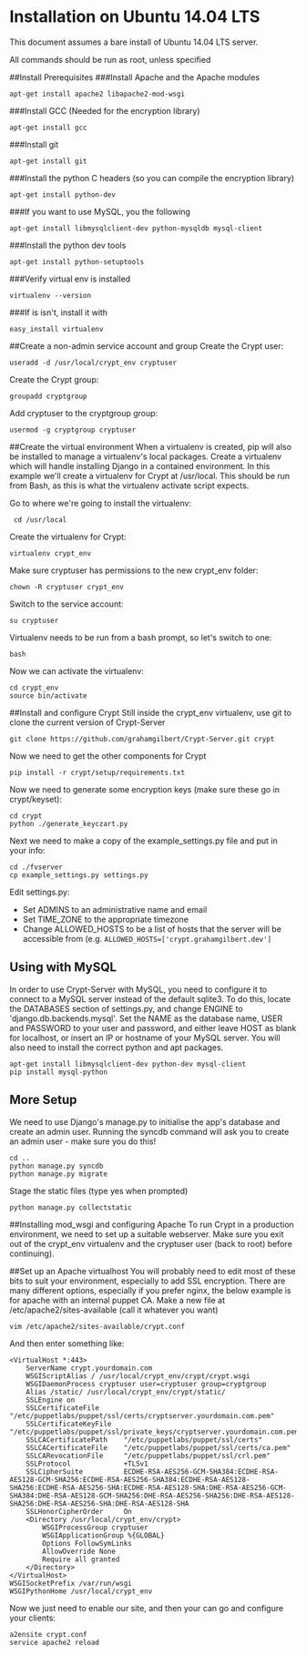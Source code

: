 Installation on Ubuntu 14.04 LTS
=====================
This document assumes a bare install of Ubuntu 14.04 LTS server. 

All commands should be run as root, unless specified

##Install Prerequisites
###Install Apache and the Apache modules

 	apt-get install apache2 libapache2-mod-wsgi

###Install GCC (Needed for the encryption library)

	apt-get install gcc

###Install git

	apt-get install git

###Install the python C headers (so you can compile  the encryption library)

	apt-get install python-dev

###If you want to use MySQL, you the following

	apt-get install libmysqlclient-dev python-mysqldb mysql-client

###Install the python dev tools

	apt-get install python-setuptools

###Verify virtual env is installed

	virtualenv --version

###If is isn't, install it with 

	easy_install virtualenv

##Create a non-admin service account and group
Create the Crypt user:

	useradd -d /usr/local/crypt_env cryptuser

Create the Crypt group:

	groupadd cryptgroup

Add cryptuser to the cryptgroup group:

	usermod -g cryptgroup cryptuser

##Create the virtual environment
When a virtualenv is created, pip will also be installed to manage a 
virtualenv's local packages. Create a virtualenv which will handle 
installing Django in a contained environment. In this example we'll 
create a virtualenv for Crypt at /usr/local. This should be run from 
Bash, as this is what the virtualenv activate script expects.

Go to where we're going to install the virtualenv:

	 cd /usr/local

Create the virtualenv for Crypt:

	virtualenv crypt_env

Make sure cryptuser has permissions to the new crypt_env folder:

	chown -R cryptuser crypt_env

Switch to the service account:

	su cryptuser

Virtualenv needs to be run from a bash prompt, so let's switch to one:

	bash

Now we can activate the virtualenv:

	cd crypt_env
	source bin/activate

##Install and configure Crypt
Still inside the crypt_env virtualenv, use git to clone the current 
version of Crypt-Server

	git clone https://github.com/grahamgilbert/Crypt-Server.git crypt

Now we need to get the other components for Crypt

	pip install -r crypt/setup/requirements.txt

Now we need to generate some encryption keys (make sure these go in crypt/keyset):

	cd crypt
	python ./generate_keyczart.py

Next we need to make a copy of the example_settings.py file and put 
in your info:

	cd ./fvserver
	cp example_settings.py settings.py

Edit settings.py:

* Set ADMINS to an administrative name and email
* Set TIME_ZONE to the appropriate timezone
* Change ALLOWED_HOSTS to be a list of hosts that the server will be 
accessible from (e.g. ``ALLOWED_HOSTS=['crypt.grahamgilbert.dev']``

## Using with MySQL
In order to use Crypt-Server with MySQL, you need to configure it to connect to 
a MySQL server instead of the default sqlite3. To do this, locate the DATABASES
section of settings.py, and change ENGINE to 'django.db.backends.mysql'. Set the 
NAME as the database name, USER and PASSWORD to your user and password, and 
either leave HOST as blank for localhost, or insert an IP or hostname of your 
MySQL server. You will also need to install the correct python and apt packages.

	apt-get install libmysqlclient-dev python-dev mysql-client
	pip install mysql-python


## More Setup
We need to use Django's manage.py to initialise the app's database and 
create an admin user. Running the syncdb command will ask you to create 
an admin user - make sure you do this!

	cd ..
	python manage.py syncdb
	python manage.py migrate

Stage the static files (type yes when prompted)

	python manage.py collectstatic

##Installing mod_wsgi and configuring Apache
To run Crypt in a production environment, we need to set up a suitable 
webserver. Make sure you exit out of the crypt_env virtualenv and the 
cryptuser user (back to root) before continuing).

##Set up an Apache virtualhost
You will probably need to edit most of these bits to suit your 
environment, especially to add SSL encryption. There are many different 
options, especially if you prefer nginx, the below example is for apache 
with an internal puppet CA. Make a new file at 
/etc/apache2/sites-available (call it whatever you want)

	vim /etc/apache2/sites-available/crypt.conf

And then enter something like:

	<VirtualHost *:443>
        ServerName crypt.yourdomain.com
        WSGIScriptAlias / /usr/local/crypt_env/crypt/crypt.wsgi
        WSGIDaemonProcess cryptuser user=cryptuser group=cryptgroup
        Alias /static/ /usr/local/crypt_env/crypt/static/
        SSLEngine on
        SSLCertificateFile      "/etc/puppetlabs/puppet/ssl/certs/cryptserver.yourdomain.com.pem"
        SSLCertificateKeyFile   "/etc/puppetlabs/puppet/ssl/private_keys/cryptserver.yourdomain.com.pem"
        SSLCACertificatePath    "/etc/puppetlabs/puppet/ssl/certs"
        SSLCACertificateFile    "/etc/puppetlabs/puppet/ssl/certs/ca.pem"
        SSLCARevocationFile     "/etc/puppetlabs/puppet/ssl/crl.pem"
        SSLProtocol             +TLSv1
        SSLCipherSuite          ECDHE-RSA-AES256-GCM-SHA384:ECDHE-RSA-AES128-GCM-SHA256:ECDHE-RSA-AES256-SHA384:ECDHE-RSA-AES128-SHA256:ECDHE-RSA-AES256-SHA:ECDHE-RSA-AES128-SHA:DHE-RSA-AES256-GCM-SHA384:DHE-RSA-AES128-GCM-SHA256:DHE-RSA-AES256-SHA256:DHE-RSA-AES128-SHA256:DHE-RSA-AES256-SHA:DHE-RSA-AES128-SHA
        SSLHonorCipherOrder     On
        <Directory /usr/local/crypt_env/crypt>
            WSGIProcessGroup cryptuser
            WSGIApplicationGroup %{GLOBAL}
            Options FollowSymLinks
            AllowOverride None
            Require all granted
        </Directory>
    </VirtualHost>
    WSGISocketPrefix /var/run/wsgi
    WSGIPythonHome /usr/local/crypt_env

Now we just need to enable our site, and then your can go and configure 
your clients:

	a2ensite crypt.conf
	service apache2 reload
